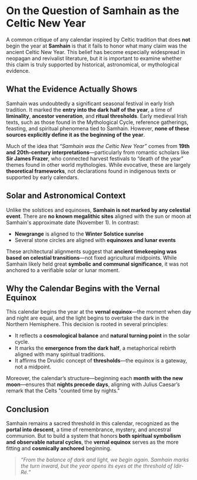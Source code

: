 # On the Question of Samhain as the Celtic New Year

A common critique of any calendar inspired by Celtic tradition that does **not** begin the year at **Samhain** is that it fails to honor what many claim was the ancient Celtic New Year. This belief has become especially widespread in neopagan and revivalist literature, but it is important to examine whether this claim is truly supported by historical, astronomical, or mythological evidence.

## What the Evidence Actually Shows

Samhain was undoubtedly a significant seasonal festival in early Irish tradition. It marked the **entry into the dark half of the year**, a time of **liminality**, **ancestor veneration**, and **ritual thresholds**. Early medieval Irish texts, such as those found in the Mythological Cycle, reference gatherings, feasting, and spiritual phenomena tied to Samhain. However, **none of these sources explicitly define it as the beginning of the year**.

Much of the idea that *“Samhain was the Celtic New Year”* comes from **19th and 20th-century interpretations**—particularly from romantic scholars like **Sir James Frazer**, who connected harvest festivals to “death of the year” themes found in other world mythologies. While evocative, these are largely **theoretical frameworks**, not declarations found in indigenous texts or supported by early calendars.

## Solar and Astronomical Context

Unlike the solstices and equinoxes, **Samhain is not marked by any celestial event**. There are **no known megalithic sites** aligned with the sun or moon at Samhain's approximate date (November 1). In contrast:

- **Newgrange** is aligned to the **Winter Solstice sunrise**
- Several stone circles are aligned with **equinoxes and lunar events**

These architectural alignments suggest that **ancient timekeeping was based on celestial transitions**—not fixed agricultural midpoints. While Samhain likely held great **symbolic and communal significance**, it was not anchored to a verifiable solar or lunar moment.

## Why the Calendar Begins with the Vernal Equinox

This calendar begins the year at the **vernal equinox**—the moment when day and night are equal, and the light begins to overtake the dark in the Northern Hemisphere. This decision is rooted in several principles:

- It reflects a **cosmological balance** and **natural turning point** in the solar cycle.
- It marks the **emergence from the dark half**, a metaphorical rebirth aligned with many spiritual traditions.
- It affirms the Druidic concept of **thresholds**—the equinox is a gateway, not a midpoint.

Moreover, the calendar’s structure—beginning each **month with the new moon**—ensures that **nights precede days**, aligning with Julius Caesar’s remark that the Celts "counted time by nights."

## Conclusion

Samhain remains a sacred threshold in this calendar, recognized as the **portal into descent**, a time of remembrance, mystery, and ancestral communion. But to build a system that honors **both spiritual symbolism and observable natural cycles**, the **vernal equinox** serves as the more fitting and **cosmically anchored** beginning.

> *“From the balance of dark and light, we begin again. Samhain marks the turn inward, but the year opens its eyes at the threshold of Idir-Ré.”*
